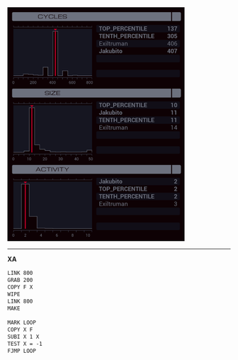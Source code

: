 <img src="histogram.png" width="400" />

---

**XA**

```
LINK 800
GRAB 200
COPY F X
WIPE
LINK 800
MAKE

MARK LOOP
COPY X F
SUBI X 1 X
TEST X = -1
FJMP LOOP
```
